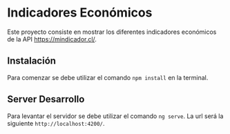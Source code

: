 # Indicadores Económicos

Este proyecto consiste en mostrar los diferentes indicadores económicos de la API https://mindicador.cl/.

## Instalación

Para comenzar se debe utilizar el comando `npm install` en la terminal.

## Server Desarrollo

Para levantar el servidor se debe utilizar el comando `ng serve`. La url será la siguiente `http://localhost:4200/`.



